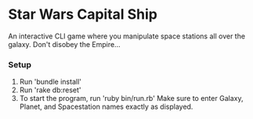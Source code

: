 # Star Wars Capital Ship
 An interactive CLI game where you manipulate space stations all over the galaxy.  Don't disobey the Empire...
 
### Setup
 1. Run 'bundle install'
 2. Run 'rake db:reset'
 3. To start the program, run 'ruby bin/run.rb'
 Make sure to enter Galaxy, Planet, and Spacestation names exactly as displayed.
